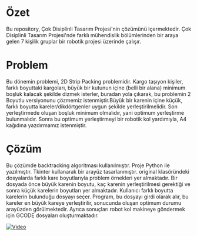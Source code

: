 # Özet 
Bu repository, Çok Disiplinli Tasarım Projesi'nin çözümünü içermektedir. Çok Disiplinli Tasarım Projesi'nde farklı mühendislik bölümlerinden bir araya gelen 7 kişilik gruplar bir robotik projesi üzerinde çalışır.   

# Problem 
Bu dönemin problemi, 2D Strip Packing problemidir. Kargo taşıyon kişiler, farklı boyuttaki kargoları, büyük bir kutunun içine (belli bir alana) minimum boşluk kalacak şekilde dizmek isterler, buradan yola çıkarak, bu problemin 2 Boyutlu versiyonunu çözmemiz istenmiştir.Büyük bir karenin içine küçük, farklı boyutta kareler/dikdörtgenler uygun şekilde yerleştirilmelidir. Son yerleştirmede oluşan boşluk minimum olmalıdır, yani optimum yerleştirme bulunmalıdır. Sonra bu optimum yerleştirmeyi bir robotik kol yardımıyla, A4 kağıdına yazdırmamız istenmiştir.   

# Çözüm 
Bu çözümde backtracking algoritması kullanılmıştır. Proje Python ile yazılmıştır. Tkinter kullanarak bir arayüz tasarlanmıştır. 
original klasöründeki dosyalarda farklı kare boyutlarıyla problem örnekleri yer almaktadır. Bir dosyada önce büyük karenin boyutu, kaç karenin yerleştirilmesi gerektiği ve sonra küçük karelerin boyutları yer almaktadır.
Kullanıcı farklı boyutta karelerin bulunduğu dosyayı seçer. Program, bu dosyayı girdi olarak alır, bu kareler en büyük kareye yerleştirilir, sonucunda oluşan optimum durumu arayüzden görülmektedir. 
Ayrıca sonuçları robot kol makineye göndermek için GCODE dosyaları oluşturmaktadır.


[![Video](https://img.youtube.com/vi/YXW24vJ2_uY/0.jpg)](https://www.youtube.com/watch?v=YXW24vJ2_uY)

